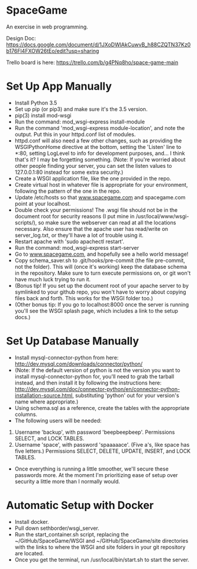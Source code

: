 # SpaceGame
An exercise in web programming.

Design Doc: https://docs.google.com/document/d/1JXoDWlAkCuwvB_h88CZQTN37Kz0b176Fl4FXOW26tEo/edit?usp=sharing

Trello board is here: https://trello.com/b/g4PNq8ho/space-game-main

# Set Up App Manually
* Install Python 3.5
* Set up pip (or pip3) and make sure it's the 3.5 version.
* pip(3) install mod-wsgi
* Run the command: mod_wsgi-express install-module
* Run the command 'mod_wsgi-express module-location', and note the output. Put this in your httpd.conf list of modules.
* httpd.conf will also need a few other changes, such as providing the WSGIPythonHome directive at the bottom, setting the 'Listen' line to *:80, setting LogLevel to info for development purposes, and... I think that's it? I may be forgetting something. (Note: If you're worried about other people finding your server, you can set the listen values to 127.0.0.1:80 instead for some extra security.)
* Create a WSGI application file, like the one provided in the repo.
* Create virtual host in whatever file is appropriate for your environment, following the pattern of the one in the repo.
* Update /etc/hosts so that www.spacegame.com and spacegame.com point at your localhost.
* Double check your permissions! The .wsgi file should not be in the document root for security reasons (I put mine in /usr/local/www/wsgi-scripts/), so make sure the webserver can read at all the locations necessary. Also ensure that the apache user has read/write on server_log.txt, or they'll have a lot of trouble using it.
* Restart apache with 'sudo apachectl restart'.
* Run the command: mod_wsgi-express start-server
* Go to www.spacegame.com, and hopefully see a hello world message!
* Copy schema_saver.sh to .git/hooks/pre-commit (the file pre-commit, not the folder). This will (once it's working) keep the database schema in the repository. Make sure to turn execute permissions on, or git won't have much luck trying to run it.
* (Bonus tip! If you set up the document root of your apache server to by symlinked to your github repo, you won't have to worry about copying files back and forth. This works for the WSGI folder too.)
* (Other bonus tip: If you go to localhost:8000 once the server is running you'll see the WSGI splash page, which includes a link to the setup docs.)

# Set Up Database Manually
* Install mysql-connector-python from here: http://dev.mysql.com/downloads/connector/python/
* (Note: If the default version of python is not the version you want to install mysql-connector-python for, you'll need to grab the tarball instead, and then install it by following the instructions here: http://dev.mysql.com/doc/connector-python/en/connector-python-installation-source.html, substituting 'python' out for your version's name where appropriate.)
* Using schema.sql as a reference, create the tables with the appropriate columns.
* The following users will be needed:
1. Username 'backup', with password 'beepbeepbeep'. Permissions SELECT, and LOCK TABLES.
2. Username 'space', with password 'spaaaaace'. (Five a's, like space has five letters.) Permissions SELECT, DELETE, UPDATE, INSERT, and LOCK TABLES.
* Once everything is running a little smoother, we'll secure these passwords more. At the moment I'm prioritizing ease of setup over security a little more than I normally would.

# Automatic Setup with Docker
* Install docker.
* Pull down sethborder/wsgi_server.
* Run the start_container.sh script, replacing the ~/GitHub/SpaceGame/WSGI and ~/GitHub/SpaceGame/site directories with the links to where the WSGI and site folders in your git repository are located.
* Once you get the terminal, run /usr/local/bin/start.sh to start the server.
